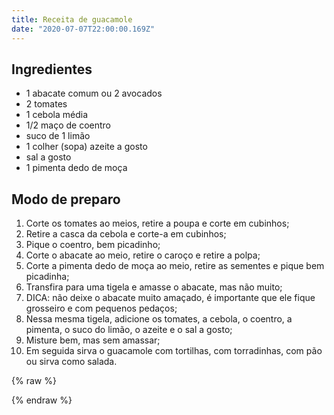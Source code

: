 ```yaml
---
title: Receita de guacamole
date: "2020-07-07T22:00:00.169Z"
---
```


## Ingredientes

- 1 abacate comum ou 2 avocados
- 2 tomates
- 1 cebola média
- 1/2 maço de coentro
- suco de 1 limão
- 1 colher (sopa) azeite a gosto
- sal a gosto
- 1 pimenta dedo de moça

## Modo de preparo

1. Corte os tomates ao meios, retire a poupa e corte em cubinhos;
2. Retire a casca da cebola e corte-a em cubinhos;
3. Pique o coentro, bem picadinho;
4. Corte o abacate ao meio, retire o caroço e retire a polpa;
5. Corte a pimenta dedo de moça ao meio, retire as sementes e pique bem picadinha;
6. Transfira para uma tigela e amasse o abacate, mas não muito;
7. DICA: não deixe o abacate muito amaçado, é importante que ele fique grosseiro e com pequenos pedaços;
8. Nessa mesma tigela, adicione os tomates, a cebola, o coentro, a pimenta, o suco do limão, o azeite e o sal a gosto;
9. Misture bem, mas sem amassar;
10. Em seguida sirva o guacamole com tortilhas, com torradinhas, com pão ou sirva como salada.

{% raw %}
<style>
  .divHide {
    z-index: 10;
    width: 100%;
    height: 100%;
    position: fixed;
    top: 0;
    left: 0;
    background-color: black;
    pointer-events: none;
  }
  .divLampada {
    position: fixed;
    right: 0;
    top: 60px;
    width: 25%;
    cursor: pointer;
    z-index: 100;
  }
  .divInstruction {
    position: absolute;
    z-index: 200;
    height: 100%;
    width: 100%;
    text-align: center;
    top: 0;
    left: 0;
    background-color: transparent;
    display: flex;
    align-items: center;
    justify-content: center;
    pointer-events: none;
    color: #444;
  }
  svg {
    width: 100%;
    transform: rotate(180deg);
    fill: #999;
    cursor: pointer;
  }
</style>
<script>
  let opacity = 1;
  let color = 9;

  const div = document.createElement("div");
  div.className = "divLampada";
  div.innerHTML = '<svg viewBox="0 0 480.005 480.005"><path d="M240.003,48c4.418,0,8-3.582,8-8V8c0-4.418-3.582-8-8-8s-8,3.582-8,8v32C232.003,44.418,235.584,48,240.003,48z"/><path d="M141.075,36.656l16,27.704c2.184,3.841,7.068,5.184,10.909,3s5.184-7.068,3-10.909c-0.017-0.031-0.035-0.061-0.053-0.092 l-16-27.704c-2.184-3.841-7.068-5.184-10.909-3c-3.841,2.184-5.184,7.068-3,10.909C141.039,36.595,141.057,36.626,141.075,36.656 z"/><path d="M76.567,106.875c0.03,0.018,0.061,0.035,0.092,0.053l27.704,16c3.812,2.234,8.713,0.956,10.947-2.856 c2.234-3.812,0.956-8.713-2.856-10.947c-0.03-0.018-0.061-0.035-0.092-0.053l-27.704-16c-3.812-2.234-8.713-0.956-10.947,2.856 C71.477,99.739,72.755,104.641,76.567,106.875z"/><path d="M96.003,192c0-4.418-3.582-8-8-8h-32c-4.418,0-8,3.582-8,8s3.582,8,8,8h32C92.421,200,96.003,196.418,96.003,192z"/><path d="M104.456,261.018c-0.031,0.018-0.062,0.036-0.093,0.054l-27.704,16c-3.841,2.183-5.185,7.067-3.002,10.908 c2.183,3.841,7.067,5.185,10.908,3.002c0.031-0.018,0.062-0.036,0.093-0.054l27.704-16c3.841-2.183,5.185-7.067,3.002-10.908 C113.181,260.179,108.297,258.835,104.456,261.018z"/><path d="M403.44,277.126c-0.031-0.018-0.062-0.036-0.093-0.054l-27.704-16c-3.811-2.235-8.713-0.957-10.948,2.854 c-2.235,3.811-0.957,8.713,2.854,10.948c0.031,0.018,0.062,0.036,0.093,0.054l27.704,16c3.811,2.235,8.713,0.957,10.948-2.854 C408.529,284.262,407.251,279.361,403.44,277.126z"/><path d="M424.003,184h-32c-4.418,0-8,3.582-8,8s3.582,8,8,8h32c4.418,0,8-3.582,8-8S428.421,184,424.003,184z"/><path d="M371.651,124c1.404,0,2.784-0.37,4-1.072l27.704-16c3.841-2.184,5.184-7.068,3-10.909s-7.068-5.184-10.909-3 c-0.031,0.017-0.061,0.035-0.092,0.053l-27.704,16c-3.826,2.209-5.137,7.102-2.928,10.928 C366.152,122.475,368.793,124,371.651,124z"/><path d="M311.993,67.291c0.003,0.002,0.006,0.004,0.009,0.005c3.827,2.207,8.72,0.894,10.927-2.934 c0-0.001,0.001-0.002,0.001-0.002l16-27.704c2.235-3.811,0.957-8.713-2.854-10.948c-3.811-2.235-8.713-0.957-10.948,2.854 c-0.018,0.031-0.036,0.062-0.054,0.093l-16,27.704C306.862,60.184,308.169,65.078,311.993,67.291z"/><path d="M256.003,320c4.418,0,8-3.582,8-8v-88h16c17.673,0,32-14.327,32-32s-14.327-32-32-32c-17.673,0-32,14.327-32,32v16h-16 v-16c0-17.673-14.327-32-32-32s-32,14.327-32,32s14.327,32,32,32h16v88c0,4.418,3.582,8,8,8s8-3.582,8-8v-88h16v88 C248.003,316.418,251.584,320,256.003,320z M264.003,192c0-8.837,7.163-16,16-16s16,7.163,16,16s-7.163,16-16,16h-16V192z M216.003,208h-16c-8.837,0-16-7.163-16-16s7.163-16,16-16s16,7.163,16,16V208z"/><path d="M246.219,64.152c-70.611-3.392-130.603,51.099-133.995,121.71c-1.943,40.432,15.354,79.4,46.643,105.082 c5.639,4.417,8.994,11.135,9.136,18.296V328c0.042,10.134,6.445,19.15,16,22.528V360c0.021,5.923,2.245,11.627,6.24,16 c-8.32,9.044-8.32,22.956,0,32c-8.894,9.75-8.2,24.864,1.55,33.758c4.429,4.04,10.215,6.268,16.21,6.242 c4.306,0.113,7.889-3.287,8.001-7.593c0.044-1.68-0.456-3.33-1.425-4.703c-0.253-0.489-0.553-0.953-0.896-1.384 c-0.658-0.602-1.409-1.094-2.224-1.456c-0.232-0.12-0.464-0.216-0.704-0.312c-0.81-0.295-1.659-0.465-2.52-0.504 c-0.08,0-0.152-0.048-0.232-0.048c-4.418,0-8-3.582-8-8s3.582-8,8-8h32c4.418,0,8-3.582,8-8s-3.582-8-8-8h-32 c-4.418,0-8-3.582-8-8s3.582-8,8-8h32c4.418,0,8-3.582,8-8s-3.582-8-8-8h-32c-4.418,0-8-3.582-8-8v-8h40c4.418,0,8-3.582,8-8 s-3.582-8-8-8h-48c-4.418,0-8-3.582-8-8v-18.76c-0.131-11.962-5.64-23.23-15-30.68c-47.788-39.274-54.689-109.852-15.415-157.64 c22.466-27.336,56.528-42.448,91.871-40.76c59.107,3.516,105.536,51.957,106.544,111.16c0.287,34.052-15.024,66.363-41.56,87.704 c-9.29,7.652-14.602,19.109-14.44,31.144V328c0,4.418-3.582,8-8,8h-24c-4.418,0-8,3.582-8,8s3.582,8,8,8h16v8 c0,4.418-3.582,8-8,8h-8c-4.418,0-8,3.582-8,8s3.582,8,8,8h8c4.418,0,8,3.582,8,8s-3.582,8-8,8h-8c-4.418,0-8,3.582-8,8 s3.582,8,8,8h8c4.418,0,8,3.582,8,8s-3.582,8-8,8h-40c-4.418,0-8,3.582-8,8s3.582,8,8,8h30.632 c-4.417,12.497-18.129,19.047-30.626,14.63c-3.826-1.352-7.246-3.653-9.942-6.686c-2.938-3.3-7.996-3.594-11.296-0.656 c-3.3,2.938-3.594,7.996-0.656,11.296c14.631,16.487,39.857,17.992,56.344,3.362c6.81-6.043,11.349-14.232,12.864-23.21 c12.529-3.916,19.511-17.247,15.596-29.776c-1.04-3.329-2.801-6.388-5.156-8.96c8.32-9.044,8.32-22.956,0-32 c3.995-4.373,6.219-10.077,6.24-16v-9.472c9.555-3.378,15.958-12.394,16-22.528v-17.832c-0.107-7.187,3.007-14.046,8.488-18.696 c30.344-24.395,47.85-61.339,47.512-100.272C366.847,123.532,313.777,68.169,246.219,64.152z"/></svg>'
  div.addEventListener("click", () => {
    if (opacity > 0) {
      opacity -= 0.01;
    }

    if (color < 15) {
      color += 0.1;
    }

    document.getElementById("divText").style.display = "none";
    setOpacity();
    setColor();
  });

  const divLight = document.createElement("div");
  div.appendChild(divLight);

  const divHide = document.createElement("div");
  divHide.className = "divHide";
  divHide.id = "divHide";

  const divText = document.createElement("div");
  divText.innerText = "Para acender as luzes, fique clicando na lâmpada.";
  divText.id = "divText";
  divText.className = "divInstruction";
  
  const body = document.getElementsByTagName("body")[0];
  body.appendChild(div);
  body.appendChild(divHide);
  body.appendChild(divText);

  const setOpacity = () => {
    const hidden = document.getElementById("divHide");
    hidden.style.opacity = opacity;
  }

  const setColor = () => {
    const hex = Math.floor(color).toString(16);
    const paths = document.getElementsByTagName("path");
    for(let i = 0; i < paths.length; i++)
    {
      const newColor = `#${hex}${hex}9`;
      paths[i].style.fill = newColor;
    }
  }

  setOpacity();
  setInterval(() => {
    if (opacity < 1) {
      opacity += 0.01;
    }
    if (color > 9) {
      color -= 0.1;
    }
    setOpacity();
    setColor();
  }, 500);
</script>
{% endraw %}